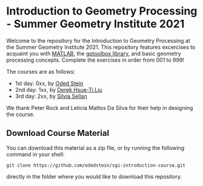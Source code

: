# Introduction to Geometry Processing - Summer Geometry Institute 2021

Welcome to the repository for the Introduction to Geometry Processing at the Summer Geometry Institute 2021.
This repository features excercises to acquaint you with [MATLAB](https://www.mathworks.com/campaigns/products/trials.html?prodcode=ML), the [gptoolbox library](https://github.com/odedstein/sgi-introduction-course/blob/main/002_gptoolbox/002_gptoolbox.md), and basic geometry processing concepts.
Complete the exercises in order from 001 to 999!

The courses are as follows:
* 1st day: 0xx, by [Oded Stein](https://odedstein.com/)
* 2nd day: 1xx, by [Derek Hsue-Ti Liu](https://www.dgp.toronto.edu/~hsuehtil/)
* 3rd day: 2xx, by [Silvia Sellan](http://dgp.toronto.edu/~sgsellan/)

We thank Peter Rock and Leticia Mattos Da Silva for their help in designing the course.


## Download Course Material 

You can download this material as a zip file, or by running the following command in your shell:

```
git clone https://github.com/odedstein/sgi-introduction-course.git
```

directly in the folder where you would like to download this repository. 


